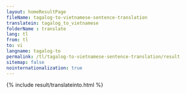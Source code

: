 ```yaml
---
layout: homeResultPage
fileName: tagalog-to-vietnamese-sentence-translation
translatein: tagalog_to_vietnamese
folderName : translate
lang: tl
from: tl
to: vi
langname: tagalog-to
permalink: /tl/tagalog-to-vietnamese-sentence-translation/result
sitemap: false
nointernationalization: true
---
```

{% include result/translateinto.html %}

<script src="/js/result/translation.js" data-foldername="{{page.folderName}}" data-lang="{{page.lang}}"></script>
